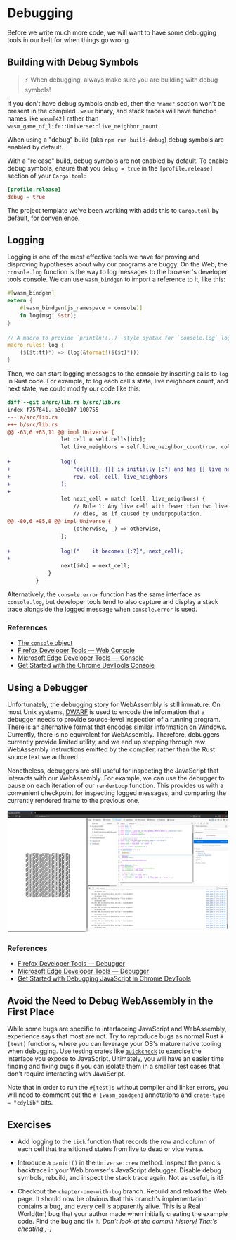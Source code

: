 # Debugging

Before we write much more code, we will want to have some debugging tools in our
belt for when things go wrong.

## Building with Debug Symbols

> ⚡ When debugging, always make sure you are building with debug symbols!

If you don't have debug symbols enabled, then the `"name"` section won't be
present in the compiled `.wasm` binary, and stack traces will have function
names like `wasm[42]` rather than
`wasm_game_of_life::Universe::live_neighbor_count`.

When using a "debug" build (aka `npm run build-debug`) debug symbols are enabled
by default.

With a "release" build, debug symbols are not enabled by default. To enable
debug symbols, ensure that you `debug = true` in the `[profile.release]` section
of your `Cargo.toml`:

```toml
[profile.release]
debug = true
```

The project template we've been working with adds this to `Cargo.toml` by
default, for convenience.

## Logging

Logging is one of the most effective tools we have for proving and disproving
hypotheses about why our programs are buggy. On the Web, the `console.log`
function is the way to log messages to the browser's developer tools console. We
can use `wasm_bindgen` to import a reference to it, like this:

```rust
#[wasm_bindgen]
extern {
    #[wasm_bindgen(js_namespace = console)]
    fn log(msg: &str);
}

// A macro to provide `println!(..)`-style syntax for `console.log` logging.
macro_rules! log {
    ($($t:tt)*) => (log(&format!($($t)*)))
}
```

Then, we can start logging messages to the console by inserting calls to `log`
in Rust code. For example, to log each cell's state, live neighbors count, and
next state, we could modify our code like this:

```diff
diff --git a/src/lib.rs b/src/lib.rs
index f757641..a30e107 100755
--- a/src/lib.rs
+++ b/src/lib.rs
@@ -63,6 +63,11 @@ impl Universe {
                 let cell = self.cells[idx];
                 let live_neighbors = self.live_neighbor_count(row, col);

+                log!(
+                    "cell[{}, {}] is initially {:?} and has {} live neighbors",
+                    row, col, cell, live_neighbors
+                );
+
                 let next_cell = match (cell, live_neighbors) {
                     // Rule 1: Any live cell with fewer than two live neighbours
                     // dies, as if caused by underpopulation.
@@ -80,6 +85,8 @@ impl Universe {
                     (otherwise, _) => otherwise,
                 };

+                log!("    it becomes {:?}", next_cell);
+
                 next[idx] = next_cell;
             }
         }
```

Alternatively, the `console.error` function has the same interface as
`console.log`, but developer tools tend to also capture and display a stack
trace alongside the logged message when `console.error` is used.

### References

* [The `console` object](https://developer.mozilla.org/en-US/docs/Web/API/Console)
* [Firefox Developer Tools — Web Console](https://developer.mozilla.org/en-US/docs/Tools/Web_Console)
* [Microsoft Edge Developer Tools — Console](https://docs.microsoft.com/en-us/microsoft-edge/devtools-guide/console)
* [Get Started with the Chrome DevTools Console](https://developers.google.com/web/tools/chrome-devtools/console/get-started)

## Using a Debugger

Unfortunately, the debugging story for WebAssembly is still immature. On most
Unix systems, [DWARF][dwarf] is used to encode the information that a debugger
needs to provide source-level inspection of a running program. There is an
alternative format that encodes similar information on Windows. Currently, there
is no equivalent for WebAssembly. Therefore, debuggers currently provide limited
utility, and we end up stepping through raw WebAssembly instructions emitted by
the compiler, rather than the Rust source text we authored.

Nonetheless, debuggers are still useful for inspecting the JavaScript that
interacts with our WebAssembly. For example, we can use the debugger to pause on
each iteration of our `renderLoop` function. This provides us with a convenient
checkpoint for inspecting logged messages, and comparing the currently rendered
frame to the previous one.

[dwarf]: http://dwarfstd.org/

[![Screenshot of debugging the Game of Life](/images/game-of-life/debugging.png)](/images/game-of-life/debugging.png)

### References

* [Firefox Developer Tools — Debugger](https://developer.mozilla.org/en-US/docs/Tools/Debugger)
* [Microsoft Edge Developer Tools — Debugger](https://docs.microsoft.com/en-us/microsoft-edge/devtools-guide/debugger)
* [Get Started with Debugging JavaScript in Chrome DevTools](https://developers.google.com/web/tools/chrome-devtools/javascript/)

## Avoid the Need to Debug WebAssembly in the First Place

While some bugs are specific to interfaceing JavaScript and WebAssembly,
experience says that most are not. Try to reproduce bugs as normal Rust
`#[test]` functions, where you can leverage your OS's mature native tooling when
debugging. Use testing crates like [`quickcheck`][quickcheck] to exercise the
interface you expose to JavaScript. Ultimately, you will have an easier time
finding and fixing bugs if you can isolate them in a smaller test cases that
don't require interacting with JavaScript.

Note that in order to run the `#[test]`s without compiler and linker errors, you
will need to comment out the `#![wasm_bindgen]` annotations and `crate-type =
"cdylib"` bits.

[quickcheck]: https://crates.io/crates/quickcheck

## Exercises

* Add logging to the `tick` function that records the row and column of each
  cell that transitioned states from live to dead or vice versa.

* Introduce a `panic!()` in the `Universe::new` method. Inspect the panic's
  backtrace in your Web browser's JavaScript debugger. Disable debug symbols,
  rebuild, and inspect the stack trace again. Not as useful, is it?

* Checkout the `chapter-one-with-bug` branch. Rebuild and reload the Web
  page. It should now be obvious that this branch's implementation contains a
  bug, and every cell is apparently alive. This is a Real World(tm) bug that
  your author made when initially creating the example code. Find the bug and
  fix it. *Don't look at the commit history! That's cheating ;-)*
